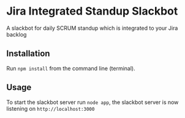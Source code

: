 # Jira Integrated Standup Slackbot

A slackbot for daily SCRUM standup which is integrated to your Jira backlog

## Installation
   Run `npm install` from the command line (terminal).
    
## Usage
   To start the slackbot server run `node app`, the slackbot server is now listening on `http://localhost:3000`
